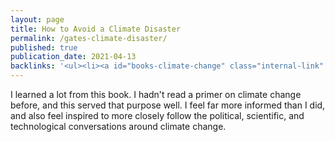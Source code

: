 ```yaml
---
layout: page
title: How to Avoid a Climate Disaster
permalink: /gates-climate-disaster/
published: true
publication_date: 2021-04-13
backlinks: '<ul><li><a id="books-climate-change" class="internal-link" href="/books-climate-change/">Climate change</a></li><li><a id="books-nonfiction" class="internal-link" href="/books-nonfiction/">Nonfiction</a></li><li><a id="books-published-in-2021" class="internal-link" href="/books-published-in-2021/">Published in 2021</a></li><li><a id="books-read-in-2021" class="internal-link" href="/books-read-in-2021/">Read in 2021</a></li><li><a id="books-science" class="internal-link" href="/books-science/">Science</a></li></ul>'
---
```


I learned a lot from this book. I hadn't read a primer on climate change before, and this served that purpose well. I feel far more informed than I did, and also feel inspired to more closely follow the political, scientific, and technological conversations around climate change.